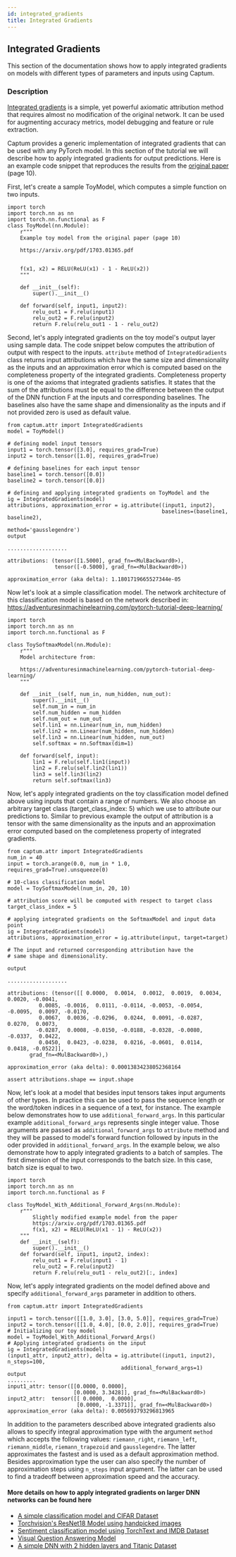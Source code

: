 ```yaml
---
id: integrated_gradients
title: Integrated Gradients
---
```

## Integrated Gradients

This section of the documentation shows how to apply integrated gradients on
models with different types of parameters and inputs using Captum.

### Description

[Integrated gradients](https://arxiv.org/pdf/1703.01365.pdf) is a simple, yet powerful axiomatic attribution method that requires almost no modification of the original network. It can be used for augmenting accuracy metrics, model debugging and feature or rule extraction.

Captum provides a generic implementation of integrated gradients that can be used with any PyTorch model.
In this section of the tutorial we will describe how to apply integrated gradients for output predictions.
Here is an example code snippet that reproduces the results from the [original paper](https://arxiv.org/pdf/1703.01365.pdf) (page 10).

First, let's create a sample ToyModel, which computes a simple function on two inputs.

```
import torch
import torch.nn as nn
import torch.nn.functional as F
class ToyModel(nn.Module):
    r"""
    Example toy model from the original paper (page 10)

    https://arxiv.org/pdf/1703.01365.pdf


    f(x1, x2) = RELU(ReLU(x1) - 1 - ReLU(x2))
    """

    def __init__(self):
        super().__init__()

    def forward(self, input1, input2):
        relu_out1 = F.relu(input1)
        relu_out2 = F.relu(input2)
        return F.relu(relu_out1 - 1 - relu_out2)
```

Second, let's apply integrated gradients on the toy model's output layer using sample data.
The code snippet below computes the attribution of output with respect to the inputs.
`attribute` method of `IntegratedGradients` class returns input attributions which
have the same size and dimensionality as the inputs and an approximation error which
is computed based on the completeness property of the integrated gradients.
Completeness property is one of the axioms that integrated gradients satisfies.
It states that the sum of the attributions must be equal to the difference between
the output of the DNN function F at the inputs and corresponding baselines.
The baselines also have the same shape and dimensionality as the inputs and if not
provided zero is used as default value.
```
from captum.attr import IntegratedGradients
model = ToyModel()

# defining model input tensors
input1 = torch.tensor([3.0], requires_grad=True)
input2 = torch.tensor([1.0], requires_grad=True)

# defining baselines for each input tensor
baseline1 = torch.tensor([0.0])
baseline2 = torch.tensor([0.0])

# defining and applying integrated gradients on ToyModel and the
ig = IntegratedGradients(model)
attributions, approximation_error = ig.attribute((input1, input2),
                                                 baselines=(baseline1, baseline2),
                                                 method='gausslegendre')
output

...................

attributions: (tensor([1.5000], grad_fn=<MulBackward0>),
               tensor([-0.5000], grad_fn=<MulBackward0>))

approximation_error (aka delta): 1.1801719665527344e-05
```

Now let's look at a simple classification model. The network architecture of this
classification model is based on the network described in:
https://adventuresinmachinelearning.com/pytorch-tutorial-deep-learning/

```
import torch
import torch.nn as nn
import torch.nn.functional as F

class ToySoftmaxModel(nn.Module):
    r"""
    Model architecture from:

    https://adventuresinmachinelearning.com/pytorch-tutorial-deep-learning/
    """

    def __init__(self, num_in, num_hidden, num_out):
        super().__init__()
        self.num_in = num_in
        self.num_hidden = num_hidden
        self.num_out = num_out
        self.lin1 = nn.Linear(num_in, num_hidden)
        self.lin2 = nn.Linear(num_hidden, num_hidden)
        self.lin3 = nn.Linear(num_hidden, num_out)
        self.softmax = nn.Softmax(dim=1)

    def forward(self, input):
        lin1 = F.relu(self.lin1(input))
        lin2 = F.relu(self.lin2(lin1))
        lin3 = self.lin3(lin2)
        return self.softmax(lin3)
```

Now, let's apply integrated gradients on the toy classification model defined
above using inputs that contain a range of numbers. We also choose an arbitrary
target class (target_class_index: 5) which we use to attribute our predictions to.
Similar to previous example the output of attribution is a tensor with the same
dimensionality as the inputs and an approximation error computed based on the
completeness property of integrated gradients.

```
from captum.attr import IntegratedGradients
num_in = 40
input = torch.arange(0.0, num_in * 1.0, requires_grad=True).unsqueeze(0)

# 10-class classification model
model = ToySoftmaxModel(num_in, 20, 10)

# attribution score will be computed with respect to target class
target_class_index = 5

# applying integrated gradients on the SoftmaxModel and input data point
ig = IntegratedGradients(model)
attributions, approximation_error = ig.attribute(input, target=target)

# The input and returned corresponding attribution have the
# same shape and dimensionality.

output

...................

attributions: (tensor([[ 0.0000,  0.0014,  0.0012,  0.0019,  0.0034,  0.0020, -0.0041,  
          0.0085, -0.0016,  0.0111, -0.0114, -0.0053, -0.0054, -0.0095,  0.0097, -0.0170,
          0.0067,  0.0036, -0.0296,  0.0244,  0.0091, -0.0287,  0.0270,  0.0073,
         -0.0287,  0.0008, -0.0150, -0.0188, -0.0328, -0.0080, -0.0337,  0.0422,
          0.0450,  0.0423, -0.0238,  0.0216, -0.0601,  0.0114,  0.0418, -0.0522]],
       grad_fn=<MulBackward0>),)

approximation_error (aka delta): 0.00013834238052368164

assert attributions.shape == input.shape
```

Now, let's look at a model that besides input tensors takes input arguments of
other types. In practice this can be used to pass the sequence length or the
word/token indices in a sequence of a text, for instance. The example below
demonstrates how to use `additional_forward_args`. In this particular example
`additional_forward_args` represents single integer value.
Those arguments are passed as `additional_forward_args` to `attribute` method and
they will be passed to model's forward function followed by inputs in the oder
provided in `additional_forward_args`. In the example below, we also demonstrate
how to apply integrated gradients to a batch of samples. The first dimension of
the input corresponds to the batch size.
In this case, batch size is equal to two.

```
import torch
import torch.nn as nn
import torch.nn.functional as F

class ToyModel_With_Additional_Forward_Args(nn.Module):
    r"""
        Slightly modified example model from the paper
        https://arxiv.org/pdf/1703.01365.pdf
        f(x1, x2) = RELU(ReLU(x1 - 1) - ReLU(x2))
    """
    def __init__(self):
        super().__init__()
    def forward(self, input1, input2, index):
        relu_out1 = F.relu(input1 - 1)
        relu_out2 = F.relu(input2)
        return F.relu(relu_out1 - relu_out2)[:, index]
```

Now, let's apply integrated gradients on the model defined above and specify
`additional_forward_args` parameter in addition to others.

```
from captum.attr import IntegratedGradients

input1 = torch.tensor([[1.0, 3.0], [3.0, 5.0]], requires_grad=True)
input2 = torch.tensor([[1.0, 4.0], [0.0, 2.0]], requires_grad=True)
# Initializing our toy model
model = ToyModel_With_Additional_Forward_Args()
# Applying integrated gradients on the input
ig = IntegratedGradients(model)
(input1_attr, input2_attr), delta = ig.attribute((input1, input2), n_steps=100,
                                    additional_forward_args=1)
output
.........
input1_attr: tensor([[0.0000, 0.0000],
                     [0.0000, 3.3428]], grad_fn=<MulBackward0>)
input2_attr:  tensor([[ 0.0000,  0.0000],
                      [0.0000, -1.3371]], grad_fn=<MulBackward0>)
approximation_error (aka delta): 0.005693793296813965
```
In addition to the parameters described above integrated gradients also allows to specify
integral approximation type with the argument `method` which accepts the following values:
`riemann_right`, `riemann_left`, `riemann_middle`, `riemann_trapezoid` and `gausslegendre`.
The latter approximates the fastest and is used as a default approximation  method.
Besides approximation type the user can also specify the number of approximation
steps using `n_steps` input argument. The latter can be used to find a tradeoff
between approximation speed and the accuracy.

#### More details on how to apply integrated gradients on larger DNN networks can be found here

* [A simple classification model and CIFAR Dataset](/tutorials/CIFAR_TorchVision_Interpret)
* [Torchvision's ResNet18 Model using handpicked images](/tutorials/Resnet_TorchVision_Interpret)
* [Sentiment classification model using TorchText and IMDB Dataset](/tutorials/IMDB_TorchText_Interpret)
* [Visual Question Answering Model](/tutorials/Multimodal_VQA_Interpret)
* [A simple DNN with 2 hidden layers and Titanic Dataset](/tutorials/Titanic_Basic_Interpret)
